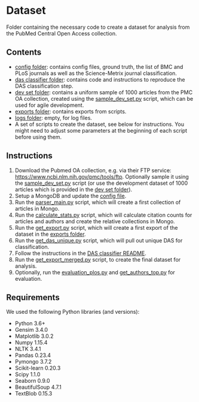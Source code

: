 # Dataset

Folder containing the necessary code to create a dataset for analysis from the PubMed Central Open Access collection.

## Contents

* [config folder](config): contains config files, ground truth, the list of BMC and PLoS journals as well as the Science-Metrix journal classification.
* [das classifier folder](das_classifier): contains code and instructions to reproduce the DAS classification step.
* [dev set folder](dev_set): contains a uniform sample of 1000 articles from the PMC OA collection, created using the [sample_dev_set.py](sample_dev_set.py) script, which can be used for agile development.
* [exports folder](exports): contains exports from scripts.
* [logs folder](logs): empty, for log files.
* A set of scripts to create the dataset, see below for instructions. You might need to adjust some parameters at the beginning of each script before using them.

## Instructions

1. Download the Pubmed OA collection, e.g. via their FTP service: https://www.ncbi.nlm.nih.gov/pmc/tools/ftp. Optionally sample it using the [sample_dev_set.py](sample_dev_set.py) script (or use the development dataset of 1000 articles which is provided in the [dev set folder](dev_set)).
2. Setup a MongoDB and update the [config file](config/config.conf).
3. Run the [parser_main.py](parser_main.py) script, which will create a first collection of articles in Mongo.
4. Run the [calculate_stats.py](calculate_stats.py) script, which will calculate citation counts for articles and authors and create the relative collections in Mongo.
5. Run the [get_export.py](get_export.py) script, which will create a first export of the dataset in the [exports folder](exports).
6. Run the [get_das_unique.py](get_das_unique.py) script, which will pull out unique DAS for classification.
7. Follow the instructions in the [DAS classifier README](das_classifier/README.md).
8. Run the [get_export_merged.py](get_export_merged.py) script, to create the final dataset for analysis.
9. Optionally, run the [evaluation_plos.py](evaluation_plos.py) and [get_authors_top.py](get_authors_top.py) for evaluation.

## Requirements

We used the following Python libraries (and versions):

* Python 3.6+
* Gensim 3.4.0
* Matplotlib 3.0.2
* Numpy 1.15.4
* NLTK 3.4.1
* Pandas 0.23.4
* Pymongo 3.7.2
* Scikit-learn 0.20.3
* Scipy 1.1.0
* Seaborn 0.9.0
* BeautifulSoup 4.7.1
* TextBlob 0.15.3